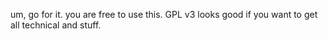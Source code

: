 um, go for it. 
you are free to use this. 
GPL v3 looks good if you want to get all technical and stuff. 

